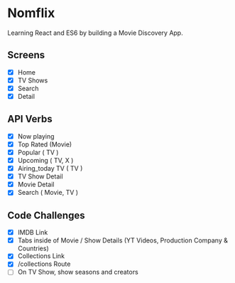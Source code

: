 # Nomflix

Learning React and ES6 by building a Movie Discovery App.

## Screens

- [x] Home
- [x] TV Shows
- [x] Search
- [x] Detail

## API Verbs

- [x] Now playing
- [x] Top Rated (Movie)
- [x] Popular ( TV )
- [x] Upcoming ( TV, X )
- [x] Airing_today TV ( TV )
- [x] TV Show Detail
- [x] Movie Detail
- [x] Search ( Movie, TV )

## Code Challenges

- [x] IMDB Link
- [x] Tabs inside of Movie / Show Details (YT Videos, Production Company & Countries)
- [x] Collections Link
- [x]  /collections Route
- [ ]  On TV Show, show seasons and creators
